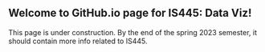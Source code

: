 ## Welcome to GitHub.io page for IS445: Data Viz!
This page is under construction. By the end of the spring 2023 semester, it should contain more info related to IS445.
